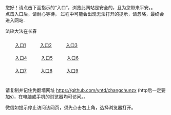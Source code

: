 您好！请点击下面指示的“入口”，浏览此网站是安全的，且为您带来平安。。 <br/>
点击入口后，请耐心等待， 过程中可能会出现无法打开的提示，请忽略，最终会进入网站. </br>

法轮大法在长春<br/>
<div style="padding:10px"><a style="margin:20px" target="_blank" href="https://d137tl8hv34ton.cloudfront.net/2Qpsp?lgbkrmqp" id="ccLink1" rel="nofollow">入口1</a> <a target="_blank" style="margin:20px" href="https://d29sf61injw20g.cloudfront.net/2Qpsp?nslde" id="ccLink2" rel="nofollow">入口2</a> <a style="margin:20px" target="_blank" href="https://d2es3u1epd8p1r.cloudfront.net/2Qpsp?bzhetoig" id="ccLink3" rel="nofollow">入口3</a></div>

<div style="padding:10px" ><a style="margin:20px" target="_blank" href="https://d137tl8hv34ton.cloudfront.net/2Qpsp?lgbkrmqp" id="ccLink4" rel="nofollow">入口4</a> <a style="margin:20px" href="https://d29sf61injw20g.cloudfront.net/2Qpsp?nslde" target="_blank" id="ccLink5" rel="nofollow">入口5</a> <a style="margin:20px" href="https://d2es3u1epd8p1r.cloudfront.net/2Qpsp?bzhetoig" target="_blank" id="ccLink6" rel="nofollow">入口6</a></div>

<div style="padding:10px"><a style="margin:20px" target="_blank" href="https://d137tl8hv34ton.cloudfront.net/2Qpsp?lgbkrmqp" id="ccLink7" rel="nofollow">入口7</a> <a style="margin:20px" href="https://d29sf61injw20g.cloudfront.net/2Qpsp?nslde" target="_blank" id="ccLink8" rel="nofollow">入口8</a> <a style="margin:20px" target="_blank" href="https://d2es3u1epd8p1r.cloudfront.net/2Qpsp?bzhetoig" id="ccLink9" rel="nofollow">入口9</a></div>

<br/>



请复制并记住免翻墙网址 https://github.com/yntd/changchunzx (http后一定要加s)，在电脑或手机的浏览器均可访问。。<br/>

微信如提示停止访问该网页，须先点击右上角，选择浏览器打开。
